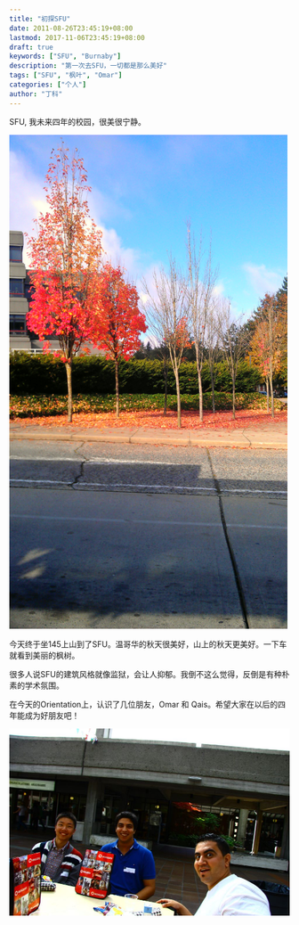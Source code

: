 ```yaml
---
title: "初探SFU"
date: 2011-08-26T23:45:19+08:00
lastmod: 2017-11-06T23:45:19+08:00
draft: true
keywords: ["SFU", "Burnaby"]
description: "第一次去SFU，一切都是那么美好"
tags: ["SFU", "枫叶", "Omar"]
categories: ["个人"]
author: "丁科"
---
```


SFU, 我未来四年的校园，很美很宁静。

<img src="https://raw.githubusercontent.com/DingDean/my-blog/master/static/pics/first_year_school_autumn.jpg" alt="Drawing" style="width: 500px;"/>
<!--more-->

今天终于坐145上山到了SFU。温哥华的秋天很美好，山上的秋天更美好。一下车就看到美丽的枫树。

很多人说SFU的建筑风格就像监狱，会让人抑郁。我倒不这么觉得，反倒是有种朴素的学术氛围。

在今天的Orientation上，认识了几位朋友，Omar 和 Qais。希望大家在以后的四年能成为好朋友吧！

<img src="https://raw.githubusercontent.com/DingDean/my-blog/master/static/pics/first_day_sfu_omar_qais.jpg" alt="OmarAndQais" style="width: 600px;"/>





